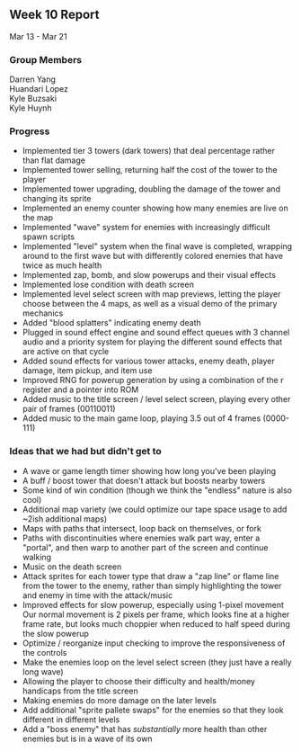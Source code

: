 ## Week 10 Report

Mar 13 - Mar 21

### Group Members

Darren Yang  
Huandari Lopez  
Kyle Buzsaki  
Kyle Huynh  

### Progress
- Implemented tier 3 towers (dark towers) that deal percentage rather than flat damage
- Implemented tower selling, returning half the cost of the tower to the player
- Implemented tower upgrading, doubling the damage of the tower and changing its sprite
- Implemented an enemy counter showing how many enemies are live on the map
- Implemented "wave" system for enemies with increasingly difficult spawn scripts
- Implemented "level" system when the final wave is completed, wrapping around to the first
  wave but with differently colored enemies that have twice as much health
- Implemented zap, bomb, and slow powerups and their visual effects
- Implemented lose condition with death screen
- Implemented level select screen with map previews, letting the player choose between the 4 maps,
  as well as a visual demo of the primary mechanics
- Added "blood splatters" indicating enemy death
- Plugged in sound effect engine and sound effect queues with 3 channel audio and a priority system
  for playing the different sound effects that are active on that cycle
- Added sound effects for various tower attacks, enemy death, player damage, item pickup, and item use
- Improved RNG for powerup generation by using a combination of the r register and a pointer into ROM
- Added music to the title screen / level select screen, playing every other pair of frames (00110011)
- Added music to the main game loop, playing 3.5 out of 4 frames (0000-111)

### Ideas that we had but didn't get to
- A wave or game length timer showing how long you've been playing
- A buff / boost tower that doesn't attack but boosts nearby towers
- Some kind of win condition (though we think the "endless" nature is also cool)
- Additional map variety (we could optimize our tape space usage to add ~2ish additional maps)
- Maps with paths that intersect, loop back on themselves, or fork
- Paths with discontinuities where enemies walk part way, enter a "portal", and then warp to another
  part of the screen and continue walking
- Music on the death screen
- Attack sprites for each tower type that draw a "zap line" or flame line from the tower to the enemy,
  rather than simply highlighting the tower and enemy in time with the attack/music
- Improved effects for slow powerup, especially using 1-pixel movement
  Our normal movement is 2 pixels per frame, which looks fine at a higher frame rate, but looks much
  choppier when reduced to half speed during the slow powerup
- Optimize / reorganize input checking to improve the responsiveness of the controls
- Make the enemies loop on the level select screen (they just have a really long wave)
- Allowing the player to choose their difficulty and health/money handicaps from the title screen
- Making enemies do more damage on the later levels
- Add additional "sprite pallete swaps" for the enemies so that they look different in different levels
- Add a "boss enemy" that has *substantially* more health than other enemies but is in a wave of its own
